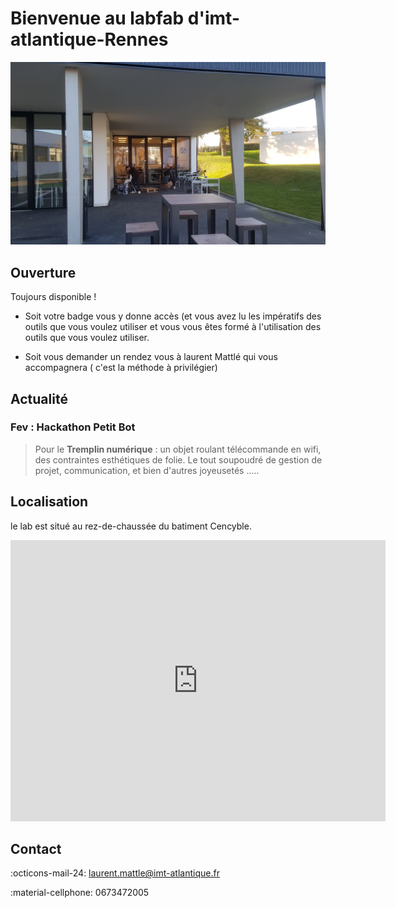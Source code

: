 # Bienvenue au labfab d'imt-atlantique-Rennes

![](assets/labfabext.png)  

## Ouverture 

Toujours disponible !

- Soit votre badge vous y donne accès (et vous avez lu [](Regles.md) les impératifs des outils que vous voulez utiliser et vous vous êtes formé à l'utilisation des outils que vous voulez utiliser.
  
- Soit vous demander un rendez vous à laurent Mattlé qui vous accompagnera ( c'est la méthode à privilégier)


## Actualité

### Fev : Hackathon Petit Bot 

> Pour le **Tremplin numérique** : un objet roulant télécommande en wifi, des contraintes esthétiques de folie.
> Le tout soupoudré de gestion de projet, communication, et bien d'autres joyeusetés .....

## Localisation
le lab est situé au rez-de-chaussée du batiment Cencyble.

<iframe src="https://www.google.com/maps/embed?pb=!1m18!1m12!1m3!1d1102.0602684196567!2d-1.6299611430085004!3d48.11980847214432!2m3!1f0!2f0!3f0!3m2!1i1024!2i768!4f13.1!3m3!1m2!1s0x480edec2e1365769%3A0xc72570a271e838c1!2sRue%20de%20la%20Ch%C3%A2taigneraie%2C%2035510%20Cesson-S%C3%A9vign%C3%A9!5e1!3m2!1sfr!2sfr!4v1665050385612!5m2!1sfr!2sfr" width="600" height="450" style="border:0;" allowfullscreen="" loading="lazy" referrerpolicy="no-referrer-when-downgrade"></iframe>


## Contact

:octicons-mail-24: laurent.mattle@imt-atlantique.fr

:material-cellphone: 0673472005
